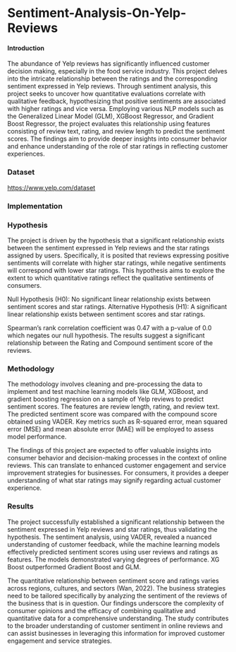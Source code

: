 # Sentiment-Analysis-On-Yelp-Reviews

#### Introduction
The abundance of Yelp reviews has significantly influenced customer decision
making, especially in the food service industry. This project delves into the intricate 
relationship between the ratings and the corresponding sentiment expressed in Yelp reviews. 
Through sentiment analysis, this project seeks to uncover how quantitative evaluations correlate 
with qualitative feedback, hypothesizing that positive sentiments are associated with higher 
ratings and vice versa. Employing various NLP models such as the Generalized 
Linear Model (GLM), XGBoost Regressor, and Gradient Boost Regressor, the project 
evaluates this relationship using features consisting of review text, rating, and review length to 
predict the sentiment scores. The findings aim to provide deeper insights into consumer 
behavior and enhance understanding of the role of star ratings in reflecting customer 
experiences.

### Dataset
https://www.yelp.com/dataset

### Implementation

### Hypothesis
The project is driven by the hypothesis that a significant relationship exists between the sentiment expressed in Yelp reviews and the star ratings assigned by users. Specifically, it is posited that reviews expressing positive sentiments will correlate with higher star ratings, while negative sentiments will correspond with lower star ratings. This hypothesis aims to explore the extent to which quantitative ratings reflect the qualitative sentiments of consumers.

Null Hypothesis (H0): No significant linear relationship exists between sentiment scores and star ratings. 
Alternative Hypothesis (H1): A significant linear relationship exists between sentiment scores and star ratings. 

Spearman’s rank correlation coefficient was 0.47 with a p-value of 0.0 which negates our null hypothesis. The results suggest a significant relationship between the Rating and Compound 
sentiment score of the reviews. 

### Methodology

The methodology involves cleaning and pre-processing the data to implement and test machine learning models like GLM, XGBoost, and gradient boosting regression on a sample of Yelp reviews to predict sentiment scores. The features are review length, rating, and review text. The predicted sentiment score was compared with the compound score obtained using VADER. Key metrics such as R-squared error, mean squared error (MSE) and mean absolute error (MAE) will be employed to assess model performance. 

The findings of this project are expected to offer valuable insights into consumer behavior and decision-making processes in the context of online reviews. This can translate to enhanced customer engagement and service improvement strategies for businesses. For consumers, it provides a deeper understanding of what star ratings may signify regarding actual customer experience.

### Results

The project successfully established a significant relationship between the sentiment expressed in Yelp reviews and star ratings, thus validating the hypothesis. The sentiment analysis, using VADER, revealed a nuanced understanding of customer feedback, while the machine learning models effectively predicted sentiment scores using user reviews and ratings as features. The models demonstrated varying degrees of performance. XG Boost outperformed Gradient Boost and GLM.

The quantitative relationship between sentiment score and ratings varies across regions, cultures, and sectors (Wan, 2022). The business strategies need to be tailored specifically by analyzing the sentiment of the reviews of the business that is in question. Our findings underscore the complexity of consumer opinions and the efficacy of combining qualitative and quantitative data for a comprehensive understanding. The study contributes to the broader understanding of customer sentiment in online reviews and can assist businesses in leveraging this information for improved customer engagement and service strategies. 
